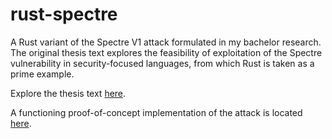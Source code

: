 # rust-spectre
A Rust variant of the Spectre V1 attack formulated in my bachelor research. The original thesis text explores the feasibility of exploitation of the Spectre vulnerability in security-focused languages, from which Rust is taken as a prime example.

Explore the thesis text [here](./thesis.pdf).

A functioning proof-of-concept implementation of the attack is located [here](./src/main.rs).
